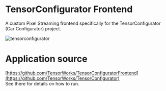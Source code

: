 # TensorConfigurator Frontend
A custom Pixel Streaming frontend specifically for the TensorConfigurator (Car Configurator) project.

![tensorconfigurator](https://github.com/TensorWorks/TensorConfiguratorFrontend/assets/80377552/f48e8869-de98-4456-a4a9-e29f30c3029a)

# Application source
[https://github.com/TensorWorks/TensorConfiguratorFrontend](https://github.com/TensorWorks/TensorConfigurator)  
See there for details on how to run.
